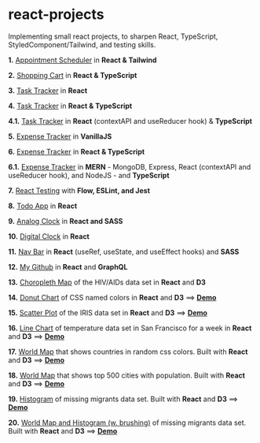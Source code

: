 # react-projects

Implementing small react projects, to sharpen React, TypeScript, StyledComponent/Tailwind, and testing skills.

**1.** [Appointment Scheduler](https://github.com/whoinlee/stretchDaily30_reactJS/tree/main/p01_appointment-scheduler) in **React & Tailwind**

**2.** [Shopping Cart](https://github.com/whoinlee/stretchDaily30_reactJS/tree/main/p02_shopping-cart) in **React & TypeScript**

**3.** [Task Tracker](https://github.com/whoinlee/stretchDaily30_reactJS/tree/main/p03_task-tracker-react) in **React**

**4.** [Task Tracker](https://github.com/whoinlee/stretchDaily30_reactJS/tree/main/p04_task-tracker-reactType) in **React & TypeScript**

**4.1.** [Task Tracker](https://github.com/whoinlee/taskTracker_ReactType) in **React** (contextAPI and useReducer hook) & **TypeScript**

**5.** [Expense Tracker](https://github.com/whoinlee/stretchDaily30_reactJS/tree/main/p05_expense-tracker-vanillaJS) in **VanillaJS**

**6.** [Expense Tracker](https://github.com/whoinlee/stretchDaily30_reactJS/tree/main/p06_expense-tracker-reactType) in **React & TypeScript**

**6.1.** [Expense Tracker](https://github.com/whoinlee/expenseTracker_MERN) in **MERN** - MongoDB, Express, React (contextAPI and useReducer hook), and NodeJS - and **TypeScript**

**7.** [React Testing](https://github.com/whoinlee/stretchDaily30_reactJS/tree/main/p07_reactTesting) with **Flow, ESLint, and Jest**

**8.** [Todo App](https://github.com/whoinlee/stretchDaily30_reactJS/tree/main/p08_todo) in **React**

**9.** [Analog Clock](https://github.com/whoinlee/stretchDaily30_reactJS/tree/main/p09_analog-clock) in **React and SASS**

**10.** [Digital Clock](https://github.com/whoinlee/stretchDaily30_reactJS/tree/main/p10_digital-clock) in **React**

**11.** [Nav Bar](https://github.com/whoinlee/stretchDaily30_reactJS/tree/main/p11_navbar) in **React** (useRef, useState, and useEffect hooks) and **SASS**

**12.** [My Github](https://github.com/whoinlee/myGitHub_ReactGraphQL) in **React** and **GraphQL**

**13.** [Choropleth Map](https://github.com/whoinlee/HIV_dataVizReactD3) of the HIV/AIDs data set in **React** and **D3**

**14.** [Donut Chart](https://github.com/whoinlee/dataViz_ReactD3/tree/donutchart) of CSS named colors in **React** and **D3** ==> [**Demo**](https://modest-easley-dbd404.netlify.app/)

**15.** [Scatter Plot](https://github.com/whoinlee/dataViz_ReactD3/tree/scatterplot-with-color) of the IRIS data set in **React** and **D3** ==> [**Demo**](https://fervent-colden-b2f935.netlify.app/)

**16.** [Line Chart](https://github.com/whoinlee/dataViz_ReactD3/tree/linechart) of temperature data set in San Francisco for a week in **React** and **D3** ==> [**Demo**](https://fervent-chandrasekhar-695ff0.netlify.app/)

**17.** [World Map](https://github.com/whoinlee/dataViz_ReactD3/tree/worldmap) that shows countries in random css colors. Built with **React** and **D3** ==> [**Demo**](https://hopeful-clarke-05c8c7.netlify.app/)

**18.** [World Map](https://github.com/whoinlee/dataViz_ReactD3/tree/worldmap-with-cities) that shows top 500 cities with population. Built with **React** and **D3** ==> [**Demo**](https://hopeful-curie-a04923.netlify.app/)

**19.** [Histogram](https://github.com/whoinlee/dataViz_ReactD3/tree/histogram) of missing migrants data set. Built with **React** and **D3** ==> [**Demo**](https://quirky-mcclintock-2e928b.netlify.app/)

**20.** [World Map and Histogram (w. brushing)](https://github.com/whoinlee/dataViz_ReactD3/tree/histo-worldmap-brushing) of missing migrants data set. Built with **React** and **D3** ==> [**Demo**](https://dreamy-agnesi-b2acb6.netlify.app/)
